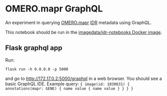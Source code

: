# OMERO.mapr GraphQL

An experiment in querying [OMERO.mapr](https://github.com/ome/omero-mapr) [IDR](https://idr.openmicroscopy.org/) metadata using GraphQL.

This notebook should be run in the [imagedata/idr-notebooks Docker image](https://hub.docker.com/r/imagedata/idr-notebooks/).


## Flask graphql app

Run:
```
flask run -h 0.0.0.0 -p 5000
```
and go to http://172.17.0.2:5000/graphql in a web browser.
You should see a basic GraphQL IDE.
Example query:
`{ image(id: 1030631) { annotations(mapr: GENE) { name value { name value } } } }`
